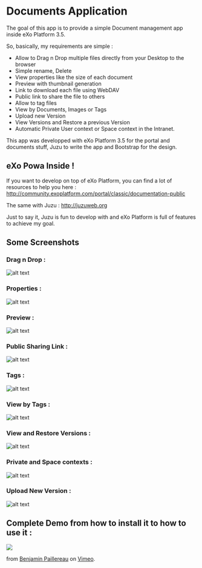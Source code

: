 # Documents Application

The goal of this app is to provide a simple Document management app inside eXo Platform 3.5.

So, basically, my requirements are simple :  
- Allow to Drag n Drop multiple files directly from your Desktop to the browser
- Simple rename, Delete
- View properties like the size of each document
- Preview with thumbnail generation
- Link to download each file using WebDAV
- Public link to share the file to others
- Allow to tag files
- View by Documents, Images or Tags
- Upload new Version
- View Versions and Restore a previous Version
- Automatic Private User context or Space context in the Intranet.

This app was developped with eXo Platform 3.5 for the portal and documents stuff, Juzu to write the app and Bootstrap for the design.

## eXo Powa Inside !

If you want to develop on top of eXo Platform, you can find a lot of resources to help you here :
http://community.exoplatform.com/portal/classic/documentation-public

The same with Juzu : http://juzuweb.org

Just to say it, Juzu is fun to develop with and eXo Platform is full of features to achieve my goal.

## Some Screenshots

### Drag n Drop : 
![alt text](https://raw.github.com/benjp/documents/master/screenshots/02-dragndrop.png "Drag n Drop")

### Properties : 
![alt text](https://raw.github.com/benjp/documents/master/screenshots/03-properties.png "View Properties")

### Preview : 
![alt text](https://raw.github.com/benjp/documents/master/screenshots/04-preview.png "Preview")

### Public Sharing Link : 
![alt text](https://raw.github.com/benjp/documents/master/screenshots/05-sharing.png "Public Sharing")

### Tags : 
![alt text](https://raw.github.com/benjp/documents/master/screenshots/06-tags.png "Tags")

### View by Tags : 
![alt text](https://raw.github.com/benjp/documents/master/screenshots/07-filter-tags.png "View by Tags")

### View and Restore Versions : 
![alt text](https://raw.github.com/benjp/documents/master/screenshots/08-versions.png "View and Restore Versions")

### Private and Space contexts : 
![alt text](https://raw.github.com/benjp/documents/master/screenshots/09-space.png "Space Context")

### Upload New Version : 
![alt text](https://raw.github.com/benjp/documents/master/screenshots/10-upload.png "Upload New Version")


## Complete Demo from how to install it to how to use it :

<p><a href="http://vimeo.com/50831296" target="_vimeo"><img src="https://raw.github.com/benjp/documents/master/screenshots/01-general.png"></img></a></p><p>from <a href="http://vimeo.com/user1241097" target="_vimeo">Benjamin Paillereau</a> on <a href="http://vimeo.com" target="_vimeo">Vimeo</a>.</p>

